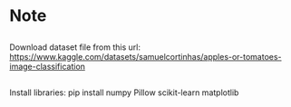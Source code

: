 # Note
## 
Download dataset file from this url: https://www.kaggle.com/datasets/samuelcortinhas/apples-or-tomatoes-image-classification
## 
Install libraries: pip install numpy Pillow scikit-learn matplotlib
